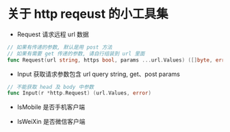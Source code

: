 # 关于 http reqeust 的小工具集

- Request 请求远程 url 数据
```go
// 如果有传递的参数, 默认是用 post 方法
// 如果有需要 get 传递的参数, 请自行组装到 url 里面
func Request(url string, https bool, params ...url.Values) ([]byte, error)
```


- Input 获取请求参数包含 url query string, get、post params
```go
// 不能获取 head 及 body 中参数
func Input(r *http.Request) (url.Values, error)
```


- IsMobile 是否手机客户端


- IsWeiXin 是否微信客户端